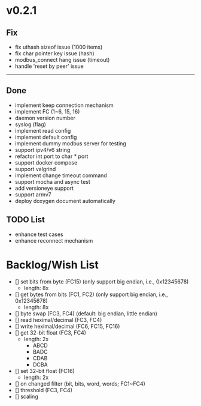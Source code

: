 # v0.2.1

## Fix
- fix uthash sizeof issue (1000 items)
- fix char pointer key issue (hash)
- modbus_connect hang issue (timeout)
- handle 'reset by peer' issue 

---

## Done
- implement keep connection mechanism 
- implement FC (1~6, 15, 16)
- daemon version number
- syslog (flag)
- implement read config
- implement default config
- implement dummy modbus server for testing
- support ipv4/v6 string
- refactor int port to char * port
- support docker compose
- support valgrind
- implement change timeout command
- support mocha and async test
- add versioneye support
- support armv7
- deploy doxygen document automatically

## TODO List
- enhance test cases
- enhance reconnect mechanism

# Backlog/Wish List
- [] set bits from byte (FC15) (only support big endian, i.e., 0x12345678)
    - length: 8x
- [] get bytes from bits (FC1, FC2) (only support big endian, i.e., 0x12345678)
    - length: 8x
- [] byte swap (FC3, FC4) (default: big endian, little endian)
- [] read heximal/decimal (FC3, FC4)
- [] write heximal/decimal (FC6, FC15, FC16)
- [] get 32-bit float (FC3, FC4)
    - length: 2x
        - ABCD
        - BADC
        - CDAB
        - DCBA
- [] set 32-bit float (FC16)
    - length: 2x
- [] on changed filter (bit, bits, word, words; FC1~FC4)
- [] threshold (FC3, FC4)
- [] scaling